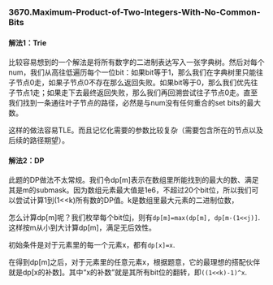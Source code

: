 ### 3670.Maximum-Product-of-Two-Integers-With-No-Common-Bits

#### 解法1：Trie
比较容易想到的一个解法是将所有数字的二进制表达写入一张字典树。然后对每个num，我们从高往低遍历每个一位bit：如果bit等于1，那么我们在字典树里只能往子节点0走，如果子节点0不存在那么返回失败。如果bit等于0，那么我们优先往子节点1走；如果走下去最终返回失败，那么我们再回溯尝试往子节点0走。直至我们找到一条通往叶子节点的路径，必然是与num没有任何重合的set bits的最大数。

这样的做法容易TLE。而且记忆化需要的参数比较复杂（需要包含所在的节点以及后续的路径期望）。

#### 解法2：DP
此题的DP做法不太常规。我们令dp[m]表示在数组里所能找到的最大的数、满足其是m的submask。因为数组元素最大值是1e6，不超过20个bit位，所以我们可以尝试计算1到(1<<k)所有数的DP值。k是数组里最大元素的二进制位数，

怎么计算dp[m]呢？我们枚举每个bit位j，则有`dp[m]=max(dp[m], dp[m-(1<<j)]`.这样按m从小到大计算dp[m]，满足无后效性。

初始条件是对于元素里的每一个元素x，都有`dp[x]=x`.

在得到dp[m]之后，对于元素里的任意元素x，根据题意，它的最理想的搭配伙伴就是dp[x的补数]。其中“x的补数”就是其所有bit位的翻转，即`((1<<k)-1)^x`.
